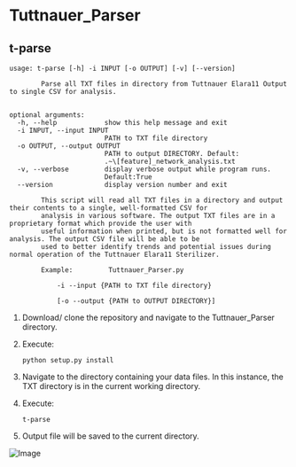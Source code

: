 # Tuttnauer_Parser
## t-parse
```
usage: t-parse [-h] -i INPUT [-o OUTPUT] [-v] [--version]

        Parse all TXT files in directory from Tuttnauer Elara11 Output to single CSV for analysis.


optional arguments:
  -h, --help            show this help message and exit
  -i INPUT, --input INPUT
                        PATH to TXT file directory
  -o OUTPUT, --output OUTPUT
                        PATH to output DIRECTORY. Default:
                        .~\[feature]_network_analysis.txt
  -v, --verbose         display verbose output while program runs.
                        Default:True
  --version             display version number and exit

        This script will read all TXT files in a directory and output their contents to a single, well-formatted CSV for
        analysis in various software. The output TXT files are in a proprietary format which provide the user with
        useful information when printed, but is not formatted well for analysis. The output CSV file will be able to be
        used to better identify trends and potential issues during normal operation of the Tuttnauer Elara11 Sterilizer.

        Example:         Tuttnauer_Parser.py

            -i --input {PATH to TXT file directory}

            [-o --output {PATH to OUTPUT DIRECTORY}]

```

1. Download/ clone the repository and navigate to the Tuttnauer_Parser directory.

2. Execute:

    ```python setup.py install```
	
3. Navigate to the directory containing your data files. In this instance, the TXT directory is in the current 
working directory.

4. Execute:

    ```t-parse```
	
5. Output file will be saved to the current directory.

![Image](https://i.imgur.com/enzkBV5.png)
